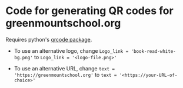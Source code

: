 # Code for generating QR codes for greenmountschool.org

Requires python's [qrcode package](https://pypi.org/project/qrcode/).

* To use an alternative logo, change `Logo_link = 'book-read-white-bg.png'` to `Logo_link = '<logo-file.png>'`

* To use an alternative URL, change `text = 'https://greenmountschool.org'` to `text = '<https://your-URL-of-choice>'`
